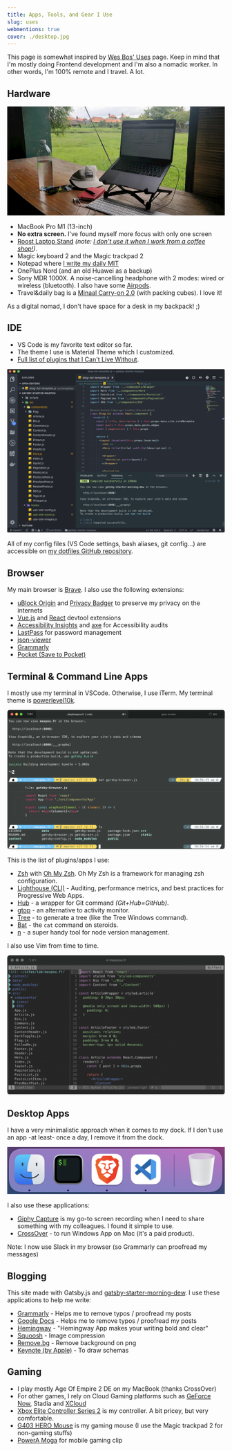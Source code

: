 ```yaml
---
title: Apps, Tools, and Gear I Use
slug: uses
webmentions: true
cover: ./desktop.jpg
---
```


This page is somewhat inspired by [Wes Bos' Uses](https://wesbos.com/uses/) page. Keep in mind that
I'm mostly doing Frontend development and I'm also a nomadic worker. In other words, I'm 100% remote
and I travel. A lot.

## Hardware

![laptop picture](./laptop.jpg)

- MacBook Pro M1 (13-inch)
- **No extra screen.** I've found myself more focus with only one screen
- [Roost Laptop Stand](https://www.therooststand.com/) _(note:
  [I don't use it when I work from a coffee shop!](https://twitter.com/NikkitaFTW/status/1139607268452777984))_.
- Magic keyboard 2 and the Magic trackpad 2
- Notepad where
  [I write my daily MIT](https://about.gitlab.com/2018/05/17/eliminating-distractions-and-getting-things-done/#2-write-down-your-mits)
- OnePlus Nord (and an old Huawei as a backup)
- Sony MDR 1000X. A noise-cancelling headphone with 2 modes: wired or wireless (bluetooth). I also
  have some [Airpods](https://www.apple.com/fr/airpods-2nd-generation/).
- Travel&daily bag is a
  [Minaal Carry-on 2.0](https://www.minaal.com/products/minaal-carry-on-bag/?variant=12494163140)
  (with packing cubes). I love it!

As a digital nomad, I don't have space for a desk in my backpack! ;)

## IDE

- VS Code is my favorite text editor so far.
- The theme I use is Material Theme which I customized.
- [Full list of plugins that I Can't Live Without](https://github.com/maxpou/dotfiles/blob/master/vscode/install_plugin.sh).

![my ide](./ide.png)

All of my config files (VS Code settings, bash aliases, git config...) are accessible on
[my dotfiles GitHub repository](https://github.com/maxpou/dotfiles).

## Browser

My main browser is [Brave](https://brave.com/). I also use the following extensions:

- [uBlock Origin](https://chrome.google.com/webstore/detail/ublock-origin/cjpalhdlnbpafiamejdnhcphjbkeiagm)
  and [Privacy Badger](https://privacybadger.org/) to preserve my privacy on the internets
- [Vue.js](https://chrome.google.com/webstore/detail/vuejs-devtools/nhdogjmejiglipccpnnnanhbledajbpd)
  and
  [React](https://chrome.google.com/webstore/detail/react-developer-tools/fmkadmapgofadopljbjfkapdkoienihi)
  devtool extensions
- [Accessibility Insights](https://accessibilityinsights.io) and [axe](https://www.deque.com/axe/)
  for Accessibility audits
- [LastPass](https://chrome.google.com/webstore/detail/lastpass-free-password-ma/hdokiejnpimakedhajhdlcegeplioahd)
  for password management
- [json-viewer](https://chrome.google.com/webstore/detail/json-viewer/gbmdgpbipfallnflgajpaliibnhdgobh)
- [Grammarly](https://chrome.google.com/webstore/detail/grammarly-for-chrome/kbfnbcaeplbcioakkpcpgfkobkghlhen)
- [Pocket (Save to Pocket)](https://chrome.google.com/webstore/detail/save-to-pocket/niloccemoadcdkdjlinkgdfekeahmflj)

## Terminal & Command Line Apps

I mostly use my terminal in VSCode. Otherwise, I use iTerm. My terminal theme is
[powerlevel10k](https://github.com/romkatv/powerlevel10k).

![terminal screenshot](./iterm.png)

This is the list of plugins/apps I use:

- [Zsh](https://github.com/robbyrussell/oh-my-zsh/wiki/Installing-ZSH) with
  [Oh My Zsh](https://github.com/robbyrussell/oh-my-zsh). Oh My Zsh is a framework for managing zsh
  configuration.
- [Lighthouse (CLI)](https://github.com/GoogleChrome/lighthouse) - Auditing, performance metrics,
  and best practices for Progressive Web Apps.
- [Hub](https://github.com/github/hub) - a wrapper for Git command _(Git+Hub=GitHub)_.
- [gtop](https://github.com/aksakalli/gtop) - an alternative to activity monitor.
- [Tree](https://formulae.brew.sh/formula/tree) - to generate a tree (like the Tree Windows
  command).
- [Bat](https://github.com/sharkdp/bat) - the `cat` command on steroids.
- [n](https://github.com/tj/n) - a super handy tool for node version management.

I also use Vim from time to time.

![vim screenshot](./vim.png)

## Desktop Apps

I have a very minimalistic approach when it comes to my dock. If I don't use an app -at least- once
a day, I remove it from the dock.

![dock screenshot](./dock.png)

I also use these applications:

- [Giphy Capture](https://giphy.com/apps/giphycapture) is my go-to screen recording when I need to
  share something with my colleagues. I found it simple to use.
- [CrossOver](https://www.codeweavers.com/crossover) - to run Windows App on Mac (it's a paid
  product).

Note: I now use Slack in my browser (so Grammarly can proofread my messages)

## Blogging

This site made with Gatsby.js and
[gatsby-starter-morning-dew](https://github.com/maxpou/gatsby-starter-morning-dew). I use these
applications to help me write:

- [Grammarly](https://app.grammarly.com/) - Helps me to remove typos / proofread my posts
- [Google Docs](http://docs.new/) - Helps me to remove typos / proofread my posts
- [Hemingway](http://www.hemingwayapp.com) - "Hemingway App makes your writing bold and clear"
- [Squoosh](https://squoosh.app) - Image compression
- [Remove.bg](https://www.remove.bg) - Remove background on png
- [Keynote (by Apple)](https://www.apple.com/keynote/) - To draw schemas

## Gaming

- I play mostly Age Of Empire 2 DE on my MacBook (thanks CrossOver)
- For other games, I rely on Cloud Gaming platforms such as
  [GeForce Now](https://www.nvidia.com/en-us/geforce-now/), Stadia and
  [XCloud](https://www.xbox.com/en-IE/xbox-game-streaming/project-xcloud)
- [Xbox Elite Controller Series 2](https://www.xbox.com/en-IE/accessories/controllers/elite-wireless-controller-series-2)
  is my controller. A bit pricey, but very comfortable.
- [G403 HERO Mouse](https://www.logitechg.com/en-us/products/gaming-mice/g403-hero-gaming-mouse.910-005630.html)
  is my gaming mouse (I use the Magic trackpad 2 for non-gaming stuffs)
- [PowerA Moga](https://www.powera.com/moga/) for mobile gaming clip
